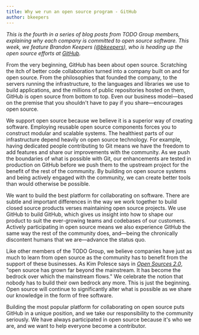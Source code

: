 ```yaml
---
title: Why we run an open source program - GitHub
author: bkeepers
---
```


_This is the fourth in a series of blog posts from TODO Group members, explaining why each company is committed to open source software. This week, we feature Brandon Keepers ([@bkeepers](https://twitter.com/bkeepers)), who is heading up the open source efforts at [GitHub](https://github.com/github)._

From the very beginning, GitHub has been about open source. Scratching the itch of better code collaboration turned into a company built on and for open source. From the philosophies that founded the company, to the servers running the infrastructure, to the languages and libraries we use to build applications, and the millions of public repositories hosted on them, GitHub is open source from bottom to top. Even our business model—based on the premise that you shouldn't have to pay if you share—encourages open source.

We support open source because we believe it is a superior way of creating software. Employing reusable open source components forces you to construct modular and scalable systems. The healthiest parts of our infrastructure depend heavily on open source technology. For example, having dedicated people contributing to Git means we have the freedom to add features and share our improvements with the community. As we push the boundaries of what is possible with Git, our enhancements are tested in production on GitHub before we push them to the upstream project for the benefit of the rest of the community. By building on open source systems and being actively engaged with the community, we can create better tools than would otherwise be possible.

We want to build the best platform for collaborating on software. There are subtle and important differences in the way we work together to build closed source products verses maintaining open source projects. We use GitHub to build GitHub, which gives us insight into how to shape our product to suit the ever-growing teams and codebases of our customers. Actively participating in open source means we also experience GitHub the same way the rest of the community does, and—being the chronically discontent humans that we are—advance the status quo.

Like other members of the TODO Group, we believe companies have just as much to learn from open source as the community has to benefit from the support of these businesses. As Kim Polesce says in [_Open Sources 2.0_](open-sources), "open source has grown far beyond the mainstream. It has become the bedrock over which the mainstream flows." We celebrate the notion that nobody has to build their own bedrock any more. This is just the beginning. Open source will continue to significantly alter what is possible as we share our knowledge in the form of free software.

Building the most popular platform for collaborating on open source puts GitHub in a unique position, and we take our responsibility to the community seriously. We have always participated in open source because it's who we are, and we want to help everyone become a contributor.

[open-sources]: http://shop.oreilly.com/product/9780596008024.do
